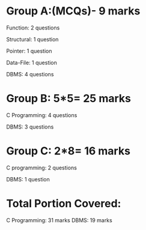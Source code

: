 # Group A:(MCQs)- 9 marks

Function: 2 questions

Structural: 1 question

Pointer: 1 question

Data-File: 1 question

DBMS: 4 questions

# Group B: 5*5= 25 marks

C Programming: 4 questions

DBMS: 3 questions

# Group C: 2*8= 16 marks

C programming: 2 questions

DBMS: 1 question


# Total Portion Covered:
C Programming: 31 marks
DBMS: 19 marks

